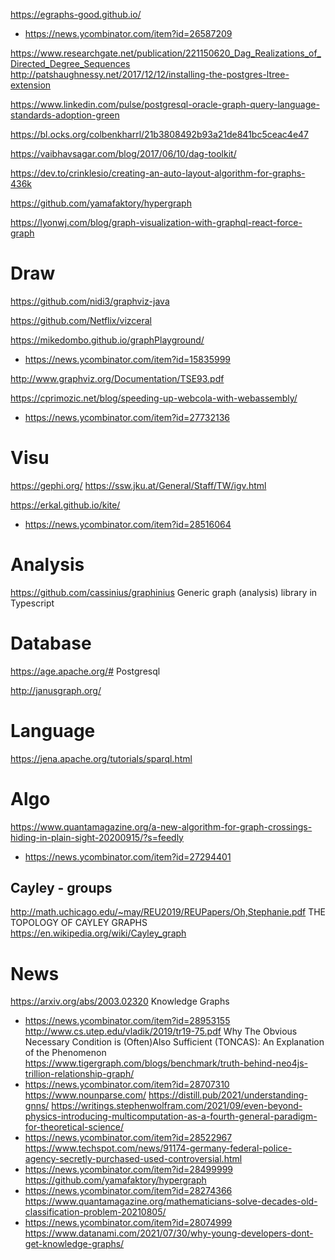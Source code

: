 https://egraphs-good.github.io/
* https://news.ycombinator.com/item?id=26587209

https://www.researchgate.net/publication/221150620_Dag_Realizations_of_Directed_Degree_Sequences
http://patshaughnessy.net/2017/12/12/installing-the-postgres-ltree-extension

https://www.linkedin.com/pulse/postgresql-oracle-graph-query-language-standards-adoption-green

https://bl.ocks.org/colbenkharrl/21b3808492b93a21de841bc5ceac4e47

https://vaibhavsagar.com/blog/2017/06/10/dag-toolkit/

https://dev.to/crinklesio/creating-an-auto-layout-algorithm-for-graphs-436k

https://github.com/yamafaktory/hypergraph

https://lyonwj.com/blog/graph-visualization-with-graphql-react-force-graph

# Draw
https://github.com/nidi3/graphviz-java

https://github.com/Netflix/vizceral

https://mikedombo.github.io/graphPlayground/
* https://news.ycombinator.com/item?id=15835999

http://www.graphviz.org/Documentation/TSE93.pdf

https://cprimozic.net/blog/speeding-up-webcola-with-webassembly/
* https://news.ycombinator.com/item?id=27732136

# Visu
https://gephi.org/
https://ssw.jku.at/General/Staff/TW/igv.html

https://erkal.github.io/kite/
* https://news.ycombinator.com/item?id=28516064

# Analysis
https://github.com/cassinius/graphinius Generic graph (analysis) library in Typescript

# Database
https://age.apache.org/# Postgresql

http://janusgraph.org/

# Language

https://jena.apache.org/tutorials/sparql.html

# Algo
https://www.quantamagazine.org/a-new-algorithm-for-graph-crossings-hiding-in-plain-sight-20200915/?s=feedly
* https://news.ycombinator.com/item?id=27294401

## Cayley - groups
http://math.uchicago.edu/~may/REU2019/REUPapers/Oh,Stephanie.pdf THE  TOPOLOGY  OF  CAYLEY  GRAPHS
https://en.wikipedia.org/wiki/Cayley_graph

# News
https://arxiv.org/abs/2003.02320 Knowledge Graphs
* https://news.ycombinator.com/item?id=28953155
http://www.cs.utep.edu/vladik/2019/tr19-75.pdf Why The Obvious Necessary Condition is (Often)Also Sufficient (TONCAS): An Explanation of the Phenomenon
https://www.tigergraph.com/blogs/benchmark/truth-behind-neo4js-trillion-relationship-graph/
* https://news.ycombinator.com/item?id=28707310
https://www.nounparse.com/
https://distill.pub/2021/understanding-gnns/
https://writings.stephenwolfram.com/2021/09/even-beyond-physics-introducing-multicomputation-as-a-fourth-general-paradigm-for-theoretical-science/
* https://news.ycombinator.com/item?id=28522967
https://www.techspot.com/news/91174-germany-federal-police-agency-secretly-purchased-used-controversial.html
* https://news.ycombinator.com/item?id=28499999
https://github.com/yamafaktory/hypergraph
* https://news.ycombinator.com/item?id=28274366
https://www.quantamagazine.org/mathematicians-solve-decades-old-classification-problem-20210805/
* https://news.ycombinator.com/item?id=28074999
https://www.datanami.com/2021/07/30/why-young-developers-dont-get-knowledge-graphs/